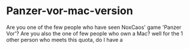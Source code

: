# Panzer-vor-mac-version
Are you one of the few people who have seen NoxCaos' game 'Panzer Vor'? Are you also the one of few people who own a Mac? well for the 1 other person who meets this quota, do I have a 
